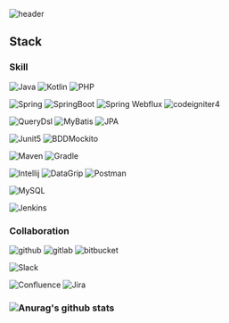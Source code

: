 ![header](https://capsule-render.vercel.app/api?type=waving&color=blue&height=250&section=header&text=Giri%20An&fontSize=90&animation=fadeIn&fontAlignY=38&desc=Back-end%20Devloper!&descAlignY=51&descAlign=62)

## Stack
### Skill
![Java](https://img.shields.io/static/v1?style=for-the-badge&message=Java&color=F05032&logo=Java&logoColor=FFFFFF&label=)
![Kotlin](https://img.shields.io/static/v1?style=for-the-badge&message=Kotlin&color=F05032&logo=Kotlin&logoColor=FFFFFF&label=)
![PHP](https://img.shields.io/static/v1?style=for-the-badge&message=PHP&color=F05032&logo=Java&logoColor=FFFFFF&label=)

![Spring](https://img.shields.io/static/v1?style=for-the-badge&message=Spring&color=6DB33F&logo=Spring&logoColor=FFFFFF&label=)
![SpringBoot](https://img.shields.io/static/v1?style=for-the-badge&message=SpringBoot&color=6DB33F&logo=SpringBoot&logoColor=FFFFFF&label=)
![Spring Webflux](https://img.shields.io/static/v1?style=for-the-badge&message=Spring+Webflux&color=6DB33F&logo=JPA&logoColor=FFFFFF&label=) 
![codeigniter4](https://img.shields.io/static/v1?style=for-the-badge&message=codeigniter4&color=6DB33F&logo=codeigniter4&logoColor=FFFFFF&label=) 

![QueryDsl](https://img.shields.io/static/v1?style=for-the-badge&message=Querydsl&color=6DB33F&logo=QueryDsl&logoColor=FFFFFF&label=)
![MyBatis](https://img.shields.io/static/v1?style=for-the-badge&message=MyBatis&color=6DB33&logo=MyBatis&logoColor=FFFFFF&label=)
![JPA](https://img.shields.io/static/v1?style=for-the-badge&message=JPA&color=6DB33F&logo=JPA&logoColor=FFFFFF&label=)  

![Junit5](https://img.shields.io/static/v1?style=for-the-badge&message=Junit5&color=000000&logo=Junit5&logoColor=FFFFFF&label=)
![BDDMockito](https://img.shields.io/static/v1?style=for-the-badge&message=BDDMockito&color=000000&logo=BDDMockito&logoColor=FFFFFF&label=)

![Maven](https://img.shields.io/static/v1?style=for-the-badge&message=Maven&color=000000&logo=Maven&logoColor=FFFFFF&label=)
![Gradle](https://img.shields.io/static/v1?style=for-the-badge&message=Gradle&color=000000&logo=Gradle&logoColor=FFFFFF&label=)

![Intellij](https://img.shields.io/static/v1?style=for-the-badge&message=Intellij&color=F05032&logo=Intellij&logoColor=FFFFFF&label=)
![DataGrip](https://img.shields.io/static/v1?style=for-the-badge&message=DataGrip&color=F05032&logo=DataGrip&logoColor=FFFFFF&label=)
![Postman](https://img.shields.io/static/v1?style=for-the-badge&message=Postman&color=F05032&logo=Postman&logoColor=FFFFFF&label=)

![MySQL](https://img.shields.io/static/v1?style=for-the-badge&message=MySQL&color=4479A1&logo=MySQL&logoColor=FFFFFF&label=)

![Jenkins](https://img.shields.io/static/v1?style=for-the-badge&message=Jenkins&color=F05032&logo=Jenkins&logoColor=FFFFFF&label=)

### Collaboration
![github](https://img.shields.io/static/v1?style=for-the-badge&message=github&color=000000&logo=github&logoColor=FFFFFF&label=)
![gitlab](https://img.shields.io/static/v1?style=for-the-badge&message=gitlab&color=000000&logo=gitlab&logoColor=FFFFFF&label=)
![bitbucket](https://img.shields.io/static/v1?style=for-the-badge&message=bitbucket&color=4479A1&logo=bitbucket&logoColor=FFFFFF&label=)

![Slack](https://img.shields.io/static/v1?style=for-the-badge&message=Slack&color=000000&logo=Slack&logoColor=FFFFFF&label=)

![Confluence](https://img.shields.io/static/v1?style=for-the-badge&message=Confluence&color=4479A1&logo=Confluence&logoColor=FFFFFF&label=)
![Jira](https://img.shields.io/static/v1?style=for-the-badge&message=Jira&color=4479A1&logo=Jira&logoColor=FFFFFF&label=)
### ![Anurag's github stats](https://github-readme-stats.vercel.app/api?username=Anjonggil&show_icons=true)
<!--
**Anjonggil/Anjonggil** is a ✨ _special_ ✨ repository because its `README.md` (this file) appears on your GitHub profile.

Here are some ideas to get you started:

- 🔭 I’m currently working on ...
- 🌱 I’m currently learning ...
- 👯 I’m looking to collaborate on ...
- 🤔 I’m looking for help with ...
- 💬 Ask me about ...
- 📫 How to reach me: ...
- 😄 Pronouns: ...
- ⚡ Fun fact: ...
-->
